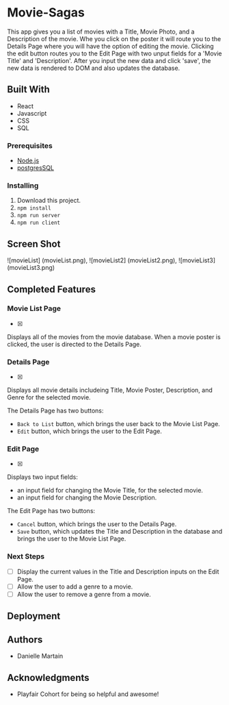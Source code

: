 # Movie-Sagas

This app gives you a list of movies with a Title, Movie Photo, and a Description of the movie. Whe you click on the poster it will route you to the Details Page where you will have the option of editing the movie. Clicking the edit button routes you to the Edit Page with two unput fields for a 'Movie Title' and 'Description'. After you input the new data and click 'save', the new data is rendered to DOM and also updates the database. 


## Built With

- React
- Javascript
- CSS
- SQL



### Prerequisites

- [Node.js](https://nodejs.org/en/)
- [postgresSQL](https://www.postgresql.org)


### Installing

1. Download this project.
2. `npm install`
3. `npm run server`
4. `npm run client`

## Screen Shot


![movieList] (movieList.png),
![movieList2] (movieList2.png),
![movieList3] (movieList3.png)


## Completed Features

 ### Movie List Page

 - [x]

Displays all of the movies from the movie database. When a movie poster is clicked, the user is directed to the Details Page.

### Details Page

- [x]

Displays all movie details includeing Title, Movie Poster, Description, and Genre for the selected movie.

The Details Page has two buttons:

- `Back to List` button, which brings the user back to the Movie List Page.
- `Edit` button, which brings the user to the Edit Page.

### Edit Page

- [x]

Displays two input fields:

- an input field for changing the Movie Title, for the selected movie.
- an input field for changing the Movie Description.

The Edit Page has two buttons:

- `Cancel` button, which brings the user to the Details Page.
- `Save` button, which updates the Title and Description in the database and brings the user to the Movie List Page.


### Next Steps

- [ ] Display the current values in the Title and Description inputs on the Edit Page.
- [ ] Allow the user to add a genre to a movie.
- [ ] Allow the user to remove a genre from a movie.

## Deployment


## Authors

* Danielle Martain


## Acknowledgments

* Playfair Cohort for being so helpful and awesome!